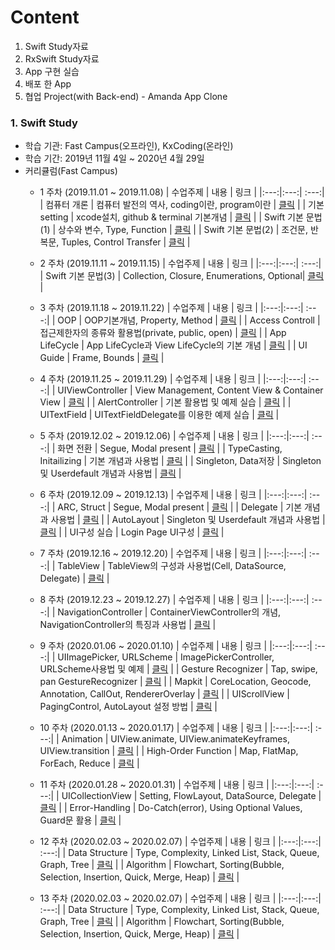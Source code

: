 # Content
1. Swift Study자료
2. RxSwift Study자료
3. App 구현 실습
4. 배포 한 App
5. 협업 Project(with Back-end) - Amanda App Clone


### 1.  Swift Study
 * 학습 기관: Fast Campus(오프라인), KxCoding(온라인)
 * 학습 기간: 2019년 11월 4일 ~ 2020년 4월 29일
 * 커리큘럼(Fast Campus)
    + 1 주차 (2019.11.01 ~ 2019.11.08)
      | 수업주제 | 내용 | 링크 |
      |:---:|:---:| :---:|
      | 컴퓨터 개론 | 컴퓨터 발전의 역사, coding이란, program이란 | [클릭]() |
      | 기본 setting | xcode설치, github & terminal 기본개념 | [클릭]()  |
      | Swift 기본 문법(1) | 상수와 변수, Type, Function | [클릭]() |
      | Swift 기본 문법(2) | 조건문, 반복문, Tuples, Control Transfer | [클릭]()  |
      
    + 2 주차 (2019.11.11 ~ 2019.11.15)
      | 수업주제 | 내용 | 링크 |
      |:---:|:---:| :---:|
      | Swift 기본 문법(3) |  Collection, Closure, Enumerations, Optional| [클릭]()  |
      
    + 3 주차 (2019.11.18 ~ 2019.11.22)
      | 수업주제 | 내용 | 링크 |
      |:---:|:---:| :---:|
      | OOP | OOP기본개념, Property, Method | [클릭]()  |
      | Access Controll | 접근제한자의 종류와 활용법(private, public, open) | [클릭]()  |
      | App LifeCycle | App LifeCycle과 View LifeCycle의 기본 개념 | [클릭]()  |
      | UI Guide | Frame, Bounds | [클릭]()  |
      
    + 4 주차 (2019.11.25 ~ 2019.11.29)
      | 수업주제 | 내용 | 링크 |
      |:---:|:---:| :---:|
      | UIViewController | View Management, Content View & Container View | [클릭]()  |
      | AlertController | 기본 활용법 및 예제 실습 | [클릭]()  |
      | UITextField | UITextFieldDelegate를 이용한 예제 실습 | [클릭]()  |
      
    + 5 주차 (2019.12.02 ~ 2019.12.06)
      | 수업주제 | 내용 | 링크 |
      |:---:|:---:| :---:|
      | 화면 전환 | Segue, Modal present | [클릭]()  |
      | TypeCasting, Initailizing | 기본 개념과 사용법 | [클릭]()  |
      | Singleton, Data저장 | Singleton 및 Userdefault 개념과 사용법 | [클릭]()  |
      
    + 6 주차 (2019.12.09 ~ 2019.12.13)
      | 수업주제 | 내용 | 링크 |
      |:---:|:---:| :---:|
      | ARC, Struct | Segue, Modal present | [클릭]()  |
      | Delegate | 기본 개념과 사용법 | [클릭]()  |
      | AutoLayout | Singleton 및 Userdefault 개념과 사용법 | [클릭]()  |
      | UI구성 실습 | Login Page UI구성 | [클릭]()  |
        
    + 7 주차 (2019.12.16 ~ 2019.12.20)
      | 수업주제 | 내용 | 링크 |
      |:---:|:---:| :---:|
      | TableView | TableView의 구성과 사용법(Cell, DataSource, Delegate) | [클릭]()  |
      
    + 8 주차 (2019.12.23 ~ 2019.12.27)
      | 수업주제 | 내용 | 링크 |
      |:---:|:---:| :---:|
      | NavigationController | ContainerViewController의 개념, NavigationController의 특징과 사용법 | [클릭]()  |
      
    + 9 주차 (2020.01.06 ~ 2020.01.10)
      | 수업주제 | 내용 | 링크 |
      |:---:|:---:| :---:|
      | UIImagePicker, URLScheme | ImagePickerController, URLScheme사용법 및 예제  | [클릭]()  |
      | Gesture Recognizer | Tap, swipe, pan GestureRecognizer | [클릭]()  |
      | Mapkit | CoreLocation, Geocode, Annotation, CallOut, RendererOverlay | [클릭]()  |
      | UIScrollView | PagingControl, AutoLayout 설정 방법 | [클릭]()  |

    + 10 주차 (2020.01.13 ~ 2020.01.17)
      | 수업주제 | 내용 | 링크 |
      |:---:|:---:| :---:|
      | Animation | UIView.animate, UIView.animateKeyframes, UIView.transition  | [클릭]()  |
      | High-Order Function | Map, FlatMap, ForEach, Reduce  | [클릭]()  |
      
    + 11 주차 (2020.01.28 ~ 2020.01.31)
      | 수업주제 | 내용 | 링크 |
      |:---:|:---:| :---:|
      | UICollectionView | Setting, FlowLayout, DataSource, Delegate | [클릭]()  |
      | Error-Handling | Do-Catch(error), Using Optional Values, Guard문 활용 | [클릭]()  |

    + 12 주차 (2020.02.03 ~ 2020.02.07)
      | 수업주제 | 내용 | 링크 |
      |:---:|:---:| :---:|
      | Data Structure | Type, Complexity, Linked List, Stack, Queue, Graph, Tree  | [클릭]()  |
      | Algorithm | Flowchart, Sorting(Bubble, Selection, Insertion, Quick, Merge, Heap)  | [클릭]()  |
   
    + 13 주차 (2020.02.03 ~ 2020.02.07)
      | 수업주제 | 내용 | 링크 |
      |:---:|:---:| :---:|
      | Data Structure | Type, Complexity, Linked List, Stack, Queue, Graph, Tree  | [클릭]()  |
      | Algorithm | Flowchart, Sorting(Bubble, Selection, Insertion, Quick, Merge, Heap)  | [클릭]()  |
      
     
